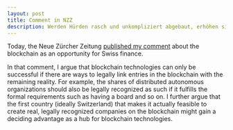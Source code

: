 ```yaml
---
layout: post
title: Comment in NZZ
description: Werden Hürden rasch und unkompliziert abgebaut, erhöhen sich die Chancen der Schweiz, zum weltweit bevorzugten Standort der jungen und vielversprechenden Blockchain zu werden.
---
```

Today, the Neue Zürcher Zeitung <a href="Werden Hürden rasch und unkompliziert abgebaut, erhöhen sich die Chancen der Schweiz, zum weltweit bevorzugten Standort der jungen und vielversprechenden Blockchain zu werden.">published my comment</a> about the blockchain as an opportunity for Swiss finance.

In that comment, I argue that blockchain technologies can only be successful if there are ways to legally link entries in the blockchain with the remaining reality. For example, the shares of distributed autonomous organizations should also be legally recognized as such if it fulfills the formal requirements such as having a board and so on. I further argue that the first country (ideally Switzerland) that makes it actually feasible to create real, legally recognized companies on the blockchain might gain a deciding advantage as a hub for blockchain technologies.
